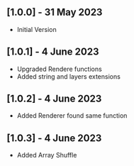## [1.0.0] - 31 May 2023
 - Initial Version
## [1.0.1] - 4 June 2023
 - Upgraded Rendere functions
 - Added string and layers extensions
## [1.0.2] - 4 June 2023
 - Added Renderer found same function
## [1.0.3] - 4 June 2023
 - Added Array Shuffle